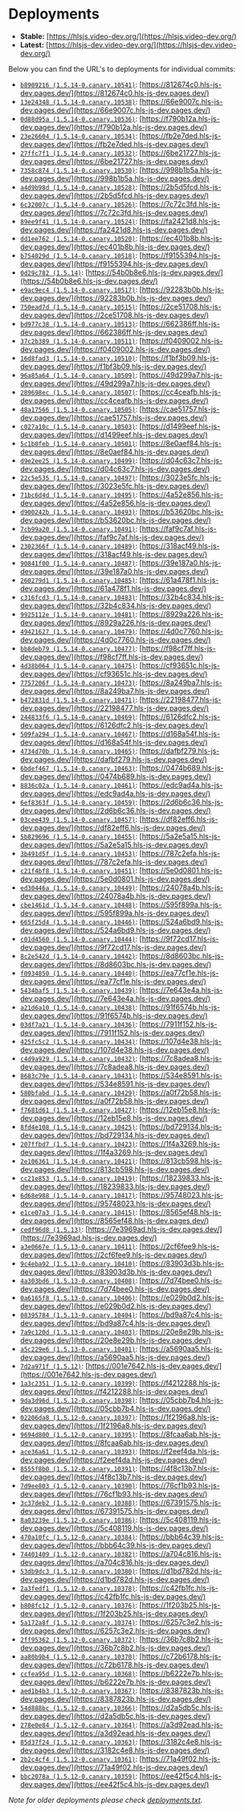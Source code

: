 # Deployments

- **Stable:** [https://hlsjs.video-dev.org/](https://hlsjs.video-dev.org/)
- **Latest:** [https://hlsjs-dev.video-dev.org/](https://hlsjs-dev.video-dev.org/)

Below you can find the URL's to deployments for individual commits:

- [`b8909216 (1.5.14-0.canary.10541)`](https://github.com/video-dev/hls.js/commit/b8909216cc8ea985038bd7e88315f19915e466c0): [https://812674c0.hls-js-dev.pages.dev/](https://812674c0.hls-js-dev.pages.dev/)
- [`13e24348 (1.5.14-0.canary.10538)`](https://github.com/video-dev/hls.js/commit/13e24348c21c43221bf44a610520714627cd4fc4): [https://66e9007c.hls-js-dev.pages.dev/](https://66e9007c.hls-js-dev.pages.dev/)
- [`0d88d95a (1.5.14-0.canary.10536)`](https://github.com/video-dev/hls.js/commit/0d88d95a9fe79b04d38e5671e8ac549aabe603ee): [https://f790b12a.hls-js-dev.pages.dev/](https://f790b12a.hls-js-dev.pages.dev/)
- [`23e26604 (1.5.14-0.canary.10534)`](https://github.com/video-dev/hls.js/commit/23e266048ec297fa8d7fc665663767cc9732acac): [https://fb2e7ded.hls-js-dev.pages.dev/](https://fb2e7ded.hls-js-dev.pages.dev/)
- [`27ffc7f1 (1.5.14-0.canary.10532)`](https://github.com/video-dev/hls.js/commit/27ffc7f1ab56958fb33a5b8fcdcbcbc4ca8a2303): [https://6be21727.hls-js-dev.pages.dev/](https://6be21727.hls-js-dev.pages.dev/)
- [`7358c874 (1.5.14-0.canary.10530)`](https://github.com/video-dev/hls.js/commit/7358c87446028d65704c2afed76340352b4d3aef): [https://998b1b5a.hls-js-dev.pages.dev/](https://998b1b5a.hls-js-dev.pages.dev/)
- [`a4d9b98d (1.5.14-0.canary.10528)`](https://github.com/video-dev/hls.js/commit/a4d9b98d4ad0b40d1eeba4e03467c2feabad32bc): [https://2b5d5fcd.hls-js-dev.pages.dev/](https://2b5d5fcd.hls-js-dev.pages.dev/)
- [`6c32007c (1.5.14-0.canary.10526)`](https://github.com/video-dev/hls.js/commit/6c32007cf585d4f8639d6c3e7f079e31008799a2): [https://7c72c3fd.hls-js-dev.pages.dev/](https://7c72c3fd.hls-js-dev.pages.dev/)
- [`89ee9f41 (1.5.14-0.canary.10524)`](https://github.com/video-dev/hls.js/commit/89ee9f41b183aed78faa82b58e9e89c6364e5e4c): [https://fa2421d8.hls-js-dev.pages.dev/](https://fa2421d8.hls-js-dev.pages.dev/)
- [`dd1ee762 (1.5.14-0.canary.10520)`](https://github.com/video-dev/hls.js/commit/dd1ee76206aa8814e6da3c6efb8097ea47c62482): [https://ec401b8b.hls-js-dev.pages.dev/](https://ec401b8b.hls-js-dev.pages.dev/)
- [`b754029d (1.5.14-0.canary.10518)`](https://github.com/video-dev/hls.js/commit/b754029d6085f20be3e9e73d8fef344c3b20548f): [https://f9155394.hls-js-dev.pages.dev/](https://f9155394.hls-js-dev.pages.dev/)
- [`0d29c782 (1.5.14)`](https://github.com/video-dev/hls.js/commit/0d29c782297995ed926ecd29a99865226e82b361): [https://54b0b8e6.hls-js-dev.pages.dev/](https://54b0b8e6.hls-js-dev.pages.dev/)
- [`e9ac9ec4 (1.5.14-0.canary.10517)`](https://github.com/video-dev/hls.js/commit/e9ac9ec40f3520d3e685fa309f6f14a3c619c8bb): [https://92283b0b.hls-js-dev.pages.dev/](https://92283b0b.hls-js-dev.pages.dev/)
- [`750ead7d (1.5.14-0.canary.10515)`](https://github.com/video-dev/hls.js/commit/750ead7d6cccda94e353f1b607ad81930cfc9f6b): [https://2ce51708.hls-js-dev.pages.dev/](https://2ce51708.hls-js-dev.pages.dev/)
- [`bd977c38 (1.5.14-0.canary.10513)`](https://github.com/video-dev/hls.js/commit/bd977c38ee415fa15f60861968f66af31506ec67): [https://662386ff.hls-js-dev.pages.dev/](https://662386ff.hls-js-dev.pages.dev/)
- [`37c2b389 (1.5.14-0.canary.10511)`](https://github.com/video-dev/hls.js/commit/37c2b389dc16e8600a6ca4554a1989ce075c7577): [https://f0409002.hls-js-dev.pages.dev/](https://f0409002.hls-js-dev.pages.dev/)
- [`16d8fad3 (1.5.14-0.canary.10510)`](https://github.com/video-dev/hls.js/commit/16d8fad39f0e7309596ed0df48ec24667b9d70e7): [https://f1bf3b09.hls-js-dev.pages.dev/](https://f1bf3b09.hls-js-dev.pages.dev/)
- [`96a85a64 (1.5.14-0.canary.10509)`](https://github.com/video-dev/hls.js/commit/96a85a6421294c604da7b2871c1f6d4c903e531c): [https://49d299a7.hls-js-dev.pages.dev/](https://49d299a7.hls-js-dev.pages.dev/)
- [`289698ec (1.5.14-0.canary.10507)`](https://github.com/video-dev/hls.js/commit/289698ecfd4c635a08e667edda1043286aec1f2b): [https://cc4ceafb.hls-js-dev.pages.dev/](https://cc4ceafb.hls-js-dev.pages.dev/)
- [`48a17566 (1.5.14-0.canary.10505)`](https://github.com/video-dev/hls.js/commit/48a1756625c2a20749c0381b96604198c6fd8688): [https://cae51757.hls-js-dev.pages.dev/](https://cae51757.hls-js-dev.pages.dev/)
- [`c027a10c (1.5.14-0.canary.10503)`](https://github.com/video-dev/hls.js/commit/c027a10c4782c73f71c313005916cf0877de2711): [https://d1499eef.hls-js-dev.pages.dev/](https://d1499eef.hls-js-dev.pages.dev/)
- [`5c1b0feb (1.5.14-0.canary.10501)`](https://github.com/video-dev/hls.js/commit/5c1b0feb04810bbbea450ba756cb57ec15fd4d66): [https://8e0aef84.hls-js-dev.pages.dev/](https://8e0aef84.hls-js-dev.pages.dev/)
- [`d9e2ee25 (1.5.14-0.canary.10499)`](https://github.com/video-dev/hls.js/commit/d9e2ee25197d23aa28ed2454be9a8e1774117746): [https://d04c63c7.hls-js-dev.pages.dev/](https://d04c63c7.hls-js-dev.pages.dev/)
- [`22c5e535 (1.5.14-0.canary.10497)`](https://github.com/video-dev/hls.js/commit/22c5e535594c74ef4db2b3787b397e308818ed4f): [https://3023e5fc.hls-js-dev.pages.dev/](https://3023e5fc.hls-js-dev.pages.dev/)
- [`71bc6d4d (1.5.14-0.canary.10495)`](https://github.com/video-dev/hls.js/commit/71bc6d4d02ecd5bb040d8ce80584990fab5eb104): [https://4a52e856.hls-js-dev.pages.dev/](https://4a52e856.hls-js-dev.pages.dev/)
- [`d900242b (1.5.14-0.canary.10493)`](https://github.com/video-dev/hls.js/commit/d900242b7ce5722cb63788eea9a8da146829f721): [https://b53620bc.hls-js-dev.pages.dev/](https://b53620bc.hls-js-dev.pages.dev/)
- [`7cb99a20 (1.5.14-0.canary.10491)`](https://github.com/video-dev/hls.js/commit/7cb99a20308d656a37c737a9503c686be52d5d1e): [https://faf9c7af.hls-js-dev.pages.dev/](https://faf9c7af.hls-js-dev.pages.dev/)
- [`2302366f (1.5.14-0.canary.10489)`](https://github.com/video-dev/hls.js/commit/2302366f1cc8c94c4b04f0cf032d7a12b825394d): [https://318acf49.hls-js-dev.pages.dev/](https://318acf49.hls-js-dev.pages.dev/)
- [`90841f00 (1.5.14-0.canary.10487)`](https://github.com/video-dev/hls.js/commit/90841f00ab7e54535e018277886ebfe58201b4d5): [https://39e187a0.hls-js-dev.pages.dev/](https://39e187a0.hls-js-dev.pages.dev/)
- [`260279d1 (1.5.14-0.canary.10485)`](https://github.com/video-dev/hls.js/commit/260279d1d1512e6fc81e46dee5aa814f5adaa5e5): [https://61a478f1.hls-js-dev.pages.dev/](https://61a478f1.hls-js-dev.pages.dev/)
- [`c316fcd3 (1.5.14-0.canary.10483)`](https://github.com/video-dev/hls.js/commit/c316fcd378f76ff20c6994dacc4220f970337b4f): [https://32b4c834.hls-js-dev.pages.dev/](https://32b4c834.hls-js-dev.pages.dev/)
- [`9925112e (1.5.14-0.canary.10481)`](https://github.com/video-dev/hls.js/commit/9925112e3bdc926c58cafd25db8f3b66bf366926): [https://8929a226.hls-js-dev.pages.dev/](https://8929a226.hls-js-dev.pages.dev/)
- [`49421627 (1.5.14-0.canary.10479)`](https://github.com/video-dev/hls.js/commit/49421627590d7a311fffd149242b26dc587416f5): [https://4d0c7760.hls-js-dev.pages.dev/](https://4d0c7760.hls-js-dev.pages.dev/)
- [`bb8deb79 (1.5.14-0.canary.10477)`](https://github.com/video-dev/hls.js/commit/bb8deb7911afbd6bfd8a5b7a1f326d917e58363a): [https://f98cf7ff.hls-js-dev.pages.dev/](https://f98cf7ff.hls-js-dev.pages.dev/)
- [`4d38b064 (1.5.14-0.canary.10475)`](https://github.com/video-dev/hls.js/commit/4d38b06443892638bef3570212cb2a57fc297c33): [https://cf93651c.hls-js-dev.pages.dev/](https://cf93651c.hls-js-dev.pages.dev/)
- [`7757206f (1.5.14-0.canary.10473)`](https://github.com/video-dev/hls.js/commit/7757206f0c8f28ec5ed5579546b3248fcd026632): [https://8a249ba7.hls-js-dev.pages.dev/](https://8a249ba7.hls-js-dev.pages.dev/)
- [`b472831d (1.5.14-0.canary.10471)`](https://github.com/video-dev/hls.js/commit/b472831da1d0d5f0689580d0545fd33a3ab82938): [https://22198477.hls-js-dev.pages.dev/](https://22198477.hls-js-dev.pages.dev/)
- [`244833f6 (1.5.14-0.canary.10469)`](https://github.com/video-dev/hls.js/commit/244833f60b11883380535141d5706885444c8eb9): [https://6126dfc2.hls-js-dev.pages.dev/](https://6126dfc2.hls-js-dev.pages.dev/)
- [`509fa294 (1.5.14-0.canary.10467)`](https://github.com/video-dev/hls.js/commit/509fa2948230878286206a8fa84afbdb199552a2): [https://d168a54f.hls-js-dev.pages.dev/](https://d168a54f.hls-js-dev.pages.dev/)
- [`4734d70b (1.5.14-0.canary.10465)`](https://github.com/video-dev/hls.js/commit/4734d70b2a256be52069f711477ce727474994b4): [https://dafbf279.hls-js-dev.pages.dev/](https://dafbf279.hls-js-dev.pages.dev/)
- [`6bdef467 (1.5.14-0.canary.10463)`](https://github.com/video-dev/hls.js/commit/6bdef4673d3f5ab0d8bfbafce5a2f3d402617c5f): [https://0474b689.hls-js-dev.pages.dev/](https://0474b689.hls-js-dev.pages.dev/)
- [`8836c02a (1.5.14-0.canary.10461)`](https://github.com/video-dev/hls.js/commit/8836c02ad84446b33f92b5267f7c821061cb2e0e): [https://edc9ad4a.hls-js-dev.pages.dev/](https://edc9ad4a.hls-js-dev.pages.dev/)
- [`6ef8363f (1.5.14-0.canary.10459)`](https://github.com/video-dev/hls.js/commit/6ef8363ff0705458ce016e080f3f0dd664684a47): [https://2d6b6c36.hls-js-dev.pages.dev/](https://2d6b6c36.hls-js-dev.pages.dev/)
- [`03cee439 (1.5.14-0.canary.10457)`](https://github.com/video-dev/hls.js/commit/03cee4392e2f9e5cac648c3a93226a742987a16f): [https://df82eff6.hls-js-dev.pages.dev/](https://df82eff6.hls-js-dev.pages.dev/)
- [`5b829696 (1.5.14-0.canary.10455)`](https://github.com/video-dev/hls.js/commit/5b8296966a3443d10393817e976bc4fbc032cdba): [https://5a2e5a15.hls-js-dev.pages.dev/](https://5a2e5a15.hls-js-dev.pages.dev/)
- [`3b491d5f (1.5.14-0.canary.10453)`](https://github.com/video-dev/hls.js/commit/3b491d5fbe3f23d8556d542c2acf1857c95e865b): [https://787c2efa.hls-js-dev.pages.dev/](https://787c2efa.hls-js-dev.pages.dev/)
- [`c21f4bf8 (1.5.14-0.canary.10451)`](https://github.com/video-dev/hls.js/commit/c21f4bf863968283ab26afe460c070d05166a4f9): [https://5e0d0801.hls-js-dev.pages.dev/](https://5e0d0801.hls-js-dev.pages.dev/)
- [`ed30446a (1.5.14-0.canary.10449)`](https://github.com/video-dev/hls.js/commit/ed30446a3aea2324b2ed4d071042f49aed821858): [https://24078a4b.hls-js-dev.pages.dev/](https://24078a4b.hls-js-dev.pages.dev/)
- [`cbe1461d (1.5.14-0.canary.10448)`](https://github.com/video-dev/hls.js/commit/cbe1461d2ed8789d1228c96e183a13a219b30a64): [https://595f899a.hls-js-dev.pages.dev/](https://595f899a.hls-js-dev.pages.dev/)
- [`665f25d4 (1.5.14-0.canary.10446)`](https://github.com/video-dev/hls.js/commit/665f25d439203914c7202c41f3b18741331bbc3a): [https://524a6bd9.hls-js-dev.pages.dev/](https://524a6bd9.hls-js-dev.pages.dev/)
- [`c01d4560 (1.5.14-0.canary.10444)`](https://github.com/video-dev/hls.js/commit/c01d456035e758fc081be5c9e0cf0faa3b117aa8): [https://9f72cd17.hls-js-dev.pages.dev/](https://9f72cd17.hls-js-dev.pages.dev/)
- [`8c2e542d (1.5.14-0.canary.10442)`](https://github.com/video-dev/hls.js/commit/8c2e542d7f42f9f3d9be6e5a86160db1988b6c12): [https://8d8603bc.hls-js-dev.pages.dev/](https://8d8603bc.hls-js-dev.pages.dev/)
- [`f0934850 (1.5.14-0.canary.10440)`](https://github.com/video-dev/hls.js/commit/f0934850886aa2690664820fec69914e17ee1ee5): [https://ea77cf1e.hls-js-dev.pages.dev/](https://ea77cf1e.hls-js-dev.pages.dev/)
- [`5434baf5 (1.5.14-0.canary.10439)`](https://github.com/video-dev/hls.js/commit/5434baf5eae97d807aeaf169b29f69d03a419ca4): [https://7e643e4a.hls-js-dev.pages.dev/](https://7e643e4a.hls-js-dev.pages.dev/)
- [`a21d6a10 (1.5.14-0.canary.10438)`](https://github.com/video-dev/hls.js/commit/a21d6a107f1d308a4cbcd114b8e8a640eb51db0e): [https://91f6574b.hls-js-dev.pages.dev/](https://91f6574b.hls-js-dev.pages.dev/)
- [`03df7a21 (1.5.14-0.canary.10436)`](https://github.com/video-dev/hls.js/commit/03df7a21215bf0451b3225b23b862fcc98e2604e): [https://7911f152.hls-js-dev.pages.dev/](https://7911f152.hls-js-dev.pages.dev/)
- [`425fc5c2 (1.5.14-0.canary.10434)`](https://github.com/video-dev/hls.js/commit/425fc5c29d7e1c47cfde14127b0822a5120988e6): [https://107d4e38.hls-js-dev.pages.dev/](https://107d4e38.hls-js-dev.pages.dev/)
- [`c4d9a929 (1.5.14-0.canary.10432)`](https://github.com/video-dev/hls.js/commit/c4d9a929f36385139a5a6180baa6dd9f02cf4586): [https://7c8adea8.hls-js-dev.pages.dev/](https://7c8adea8.hls-js-dev.pages.dev/)
- [`8683c79e (1.5.14-0.canary.10431)`](https://github.com/video-dev/hls.js/commit/8683c79e15372f94ddc8f37e47084f3f1bf5f046): [https://534e8591.hls-js-dev.pages.dev/](https://534e8591.hls-js-dev.pages.dev/)
- [`580bfabd (1.5.14-0.canary.10429)`](https://github.com/video-dev/hls.js/commit/580bfabdf31e9a45a5e61d2fbb1c1fe858032d55): [https://a0f72b58.hls-js-dev.pages.dev/](https://a0f72b58.hls-js-dev.pages.dev/)
- [`f7681d61 (1.5.14-0.canary.10427)`](https://github.com/video-dev/hls.js/commit/f7681d61e6351d5fea4a467dc7ed39c42c7e0049): [https://12eb15e8.hls-js-dev.pages.dev/](https://12eb15e8.hls-js-dev.pages.dev/)
- [`8fd4e108 (1.5.14-0.canary.10425)`](https://github.com/video-dev/hls.js/commit/8fd4e108317713ee92af4be28f17dfcbde2e6401): [https://bd729134.hls-js-dev.pages.dev/](https://bd729134.hls-js-dev.pages.dev/)
- [`207ffbd7 (1.5.14-0.canary.10423)`](https://github.com/video-dev/hls.js/commit/207ffbd7872ddac0adeb2e87418c18364ad90b46): [https://1f4a3269.hls-js-dev.pages.dev/](https://1f4a3269.hls-js-dev.pages.dev/)
- [`2e106361 (1.5.14-0.canary.10421)`](https://github.com/video-dev/hls.js/commit/2e1063617a196a7590aa574d2a74971da5bf8bb0): [https://813cb598.hls-js-dev.pages.dev/](https://813cb598.hls-js-dev.pages.dev/)
- [`cc21e853 (1.5.14-0.canary.10419)`](https://github.com/video-dev/hls.js/commit/cc21e8532b1a4021f32610e5212c5204e4e89008): [https://18239833.hls-js-dev.pages.dev/](https://18239833.hls-js-dev.pages.dev/)
- [`6d68e988 (1.5.14-0.canary.10417)`](https://github.com/video-dev/hls.js/commit/6d68e98841ab25836f3ce9c750be2abcffc396cb): [https://95748023.hls-js-dev.pages.dev/](https://95748023.hls-js-dev.pages.dev/)
- [`e1ce07a3 (1.5.14-0.canary.10415)`](https://github.com/video-dev/hls.js/commit/e1ce07a3944bb43a5c9cfcc8aeace6bbeaeafbe0): [https://8565ef48.hls-js-dev.pages.dev/](https://8565ef48.hls-js-dev.pages.dev/)
- [`cedf96d8 (1.5.13)`](https://github.com/video-dev/hls.js/commit/cedf96d8ca40ada435dd985f64307261b5c4fcc0): [https://7e3969ad.hls-js-dev.pages.dev/](https://7e3969ad.hls-js-dev.pages.dev/)
- [`a3e0667e (1.5.13-0.canary.10411)`](https://github.com/video-dev/hls.js/commit/a3e0667e91f113be91da3db228caa0b4580a7767): [https://2cf6fee9.hls-js-dev.pages.dev/](https://2cf6fee9.hls-js-dev.pages.dev/)
- [`9c4eba92 (1.5.13-0.canary.10410)`](https://github.com/video-dev/hls.js/commit/9c4eba92f7c28d503c6b271560a17f1a08fa5270): [https://83903d3b.hls-js-dev.pages.dev/](https://83903d3b.hls-js-dev.pages.dev/)
- [`4a303bd6 (1.5.13-0.canary.10408)`](https://github.com/video-dev/hls.js/commit/4a303bd650834ba27ce9f23545f61683c44931ee): [https://7d74bee0.hls-js-dev.pages.dev/](https://7d74bee0.hls-js-dev.pages.dev/)
- [`0a6165f8 (1.5.13-0.canary.10406)`](https://github.com/video-dev/hls.js/commit/0a6165f865e3c9d312d78a6ef67e9e0288d3526d): [https://e029b0d2.hls-js-dev.pages.dev/](https://e029b0d2.hls-js-dev.pages.dev/)
- [`08395784 (1.5.13-0.canary.10404)`](https://github.com/video-dev/hls.js/commit/08395784455c3936cf31cb0162f6d0c326e02677): [https://bd9a87c4.hls-js-dev.pages.dev/](https://bd9a87c4.hls-js-dev.pages.dev/)
- [`7a9c120d (1.5.13-0.canary.10403)`](https://github.com/video-dev/hls.js/commit/7a9c120de6166f730b607456f6d1a851fdfde74b): [https://20e8e29b.hls-js-dev.pages.dev/](https://20e8e29b.hls-js-dev.pages.dev/)
- [`a5c229e6 (1.5.13-0.canary.10401)`](https://github.com/video-dev/hls.js/commit/a5c229e64da775c75ea37c361c49dbead88e3c51): [https://a5690aa5.hls-js-dev.pages.dev/](https://a5690aa5.hls-js-dev.pages.dev/)
- [`7d2a971f (1.5.12)`](https://github.com/video-dev/hls.js/commit/7d2a971f44179d7f3e9af57f4ac55b03551d5d88): [https://001e7642.hls-js-dev.pages.dev/](https://001e7642.hls-js-dev.pages.dev/)
- [`1a3c2351 (1.5.12-0.canary.10399)`](https://github.com/video-dev/hls.js/commit/1a3c23512a9c364bbbfe62038de01c6cae12a093): [https://f4212288.hls-js-dev.pages.dev/](https://f4212288.hls-js-dev.pages.dev/)
- [`9da3d96d (1.5.12-0.canary.10398)`](https://github.com/video-dev/hls.js/commit/9da3d96d2c15955817fae4057bcd1efac88dad0a): [https://05cbb7b4.hls-js-dev.pages.dev/](https://05cbb7b4.hls-js-dev.pages.dev/)
- [`02206da8 (1.5.12-0.canary.10397)`](https://github.com/video-dev/hls.js/commit/02206da83eaad6ed521e3efea00a0db4ba61cc2d): [https://1f2196a8.hls-js-dev.pages.dev/](https://1f2196a8.hls-js-dev.pages.dev/)
- [`9694d800 (1.5.12-0.canary.10395)`](https://github.com/video-dev/hls.js/commit/9694d8002d34465b7e72d631181309e04db66c53): [https://8fcaa6ab.hls-js-dev.pages.dev/](https://8fcaa6ab.hls-js-dev.pages.dev/)
- [`ace36a61 (1.5.12-0.canary.10393)`](https://github.com/video-dev/hls.js/commit/ace36a61bec38381aebc6a29e3e70b85382cd4c8): [https://f2eef4da.hls-js-dev.pages.dev/](https://f2eef4da.hls-js-dev.pages.dev/)
- [`8555f8b0 (1.5.12-0.canary.10391)`](https://github.com/video-dev/hls.js/commit/8555f8b09ca3bd3f4270648ce7bf94b4fa9d862e): [https://4f8c13b7.hls-js-dev.pages.dev/](https://4f8c13b7.hls-js-dev.pages.dev/)
- [`7d9ee803 (1.5.12-0.canary.10390)`](https://github.com/video-dev/hls.js/commit/7d9ee803ef12c4f2944315c91a6108e4077bc85d): [https://76cf1b93.hls-js-dev.pages.dev/](https://76cf1b93.hls-js-dev.pages.dev/)
- [`3c37deb2 (1.5.12-0.canary.10388)`](https://github.com/video-dev/hls.js/commit/3c37deb2d557d4d33f8a7a1726db5740577e377a): [https://67391575.hls-js-dev.pages.dev/](https://67391575.hls-js-dev.pages.dev/)
- [`8a03239e (1.5.12-0.canary.10386)`](https://github.com/video-dev/hls.js/commit/8a03239e24fae9b46d53007e098b02eb9e52fd01): [https://5c408119.hls-js-dev.pages.dev/](https://5c408119.hls-js-dev.pages.dev/)
- [`470a10fc (1.5.12-0.canary.10384)`](https://github.com/video-dev/hls.js/commit/470a10fcdf051f0ceab37d7d1e3c77d1d0866415): [https://bbb64c39.hls-js-dev.pages.dev/](https://bbb64c39.hls-js-dev.pages.dev/)
- [`74401409 (1.5.12-0.canary.10382)`](https://github.com/video-dev/hls.js/commit/7440140912b823efde860759af0070dd63dec270): [https://a704c816.hls-js-dev.pages.dev/](https://a704c816.hls-js-dev.pages.dev/)
- [`53db9dc3 (1.5.12-0.canary.10380)`](https://github.com/video-dev/hls.js/commit/53db9dc311480a5d707c0dd47a22dcbb7bf967ab): [https://d1bd782d.hls-js-dev.pages.dev/](https://d1bd782d.hls-js-dev.pages.dev/)
- [`2a3fedf1 (1.5.12-0.canary.10378)`](https://github.com/video-dev/hls.js/commit/2a3fedf16041ac1fc893799f32061e99e34bb550): [https://c42fb1fc.hls-js-dev.pages.dev/](https://c42fb1fc.hls-js-dev.pages.dev/)
- [`b808fc12 (1.5.12-0.canary.10376)`](https://github.com/video-dev/hls.js/commit/b808fc12e5fb8da99804664b431472b4402293e2): [https://1f203b25.hls-js-dev.pages.dev/](https://1f203b25.hls-js-dev.pages.dev/)
- [`5a172a8f (1.5.12-0.canary.10374)`](https://github.com/video-dev/hls.js/commit/5a172a8f10863ba5a8cc69d13ce43f4a1577ccf9): [https://6257c3e2.hls-js-dev.pages.dev/](https://6257c3e2.hls-js-dev.pages.dev/)
- [`2ff95362 (1.5.12-0.canary.10372)`](https://github.com/video-dev/hls.js/commit/2ff9536297d4635013d3f1e258fae496b6b92be9): [https://36b7c8b2.hls-js-dev.pages.dev/](https://36b7c8b2.hls-js-dev.pages.dev/)
- [`aa80b9b4 (1.5.12-0.canary.10370)`](https://github.com/video-dev/hls.js/commit/aa80b9b4790e24962661fcda345f11419f04ea8b): [https://c72b6178.hls-js-dev.pages.dev/](https://c72b6178.hls-js-dev.pages.dev/)
- [`ccfea95d (1.5.12-0.canary.10368)`](https://github.com/video-dev/hls.js/commit/ccfea95d29a99409894d5575574123dc670f5c38): [https://b6222e7b.hls-js-dev.pages.dev/](https://b6222e7b.hls-js-dev.pages.dev/)
- [`aed1b4b3 (1.5.12-0.canary.10367)`](https://github.com/video-dev/hls.js/commit/aed1b4b39d62eb2b40b68fd10e2bfe5c5e441364): [https://8387823b.hls-js-dev.pages.dev/](https://8387823b.hls-js-dev.pages.dev/)
- [`54d888bc (1.5.12-0.canary.10366)`](https://github.com/video-dev/hls.js/commit/54d888bc033bcd8293a0bdc63c23da7ff3562133): [https://d2a5db5c.hls-js-dev.pages.dev/](https://d2a5db5c.hls-js-dev.pages.dev/)
- [`278e0e84 (1.5.12-0.canary.10364)`](https://github.com/video-dev/hls.js/commit/278e0e84e4618555bc9f499dd20dc04e1e8617db): [https://a3d92ead.hls-js-dev.pages.dev/](https://a3d92ead.hls-js-dev.pages.dev/)
- [`85d37f24 (1.5.12-0.canary.10363)`](https://github.com/video-dev/hls.js/commit/85d37f244dc16cf68d50d8f06b6480a54cfc5985): [https://3182c4e8.hls-js-dev.pages.dev/](https://3182c4e8.hls-js-dev.pages.dev/)
- [`2b2c4cf4 (1.5.12-0.canary.10361)`](https://github.com/video-dev/hls.js/commit/2b2c4cf430552ffb8b8cd5e44b2f118a881a0d7b): [https://71a49f02.hls-js-dev.pages.dev/](https://71a49f02.hls-js-dev.pages.dev/)
- [`bbc2078a (1.5.12-0.canary.10359)`](https://github.com/video-dev/hls.js/commit/bbc2078a7824f6ebd74af7a2912addfd6d5f225e): [https://ee42f5c4.hls-js-dev.pages.dev/](https://ee42f5c4.hls-js-dev.pages.dev/)

_Note for older deployments please check [deployments.txt](./deployments.txt)._
